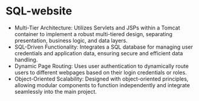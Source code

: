 # SQL-website

-	Multi-Tier Architecture: Utilizes Servlets and JSPs within a Tomcat container to implement a robust multi-tiered design, separating presentation, business logic, and data layers.
-	SQL-Driven Functionality: Integrates a SQL database for managing user credentials and application data, ensuring secure and efficient data handling.
-	Dynamic Page Routing: Uses user authentication to dynamically route users to different webpages based on their login credentials or roles.
-	Object-Oriented Scalability: Designed with object-oriented principles, allowing modular components to function independently and integrate seamlessly into the main project.
